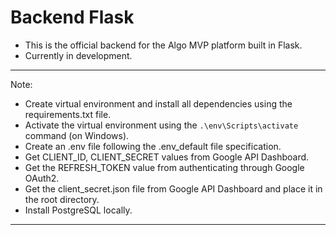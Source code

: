 # Backend Flask

- This is the official backend for the Algo MVP platform built in Flask.
- Currently in development.

---

Note:

- Create virtual environment and install all dependencies using the requirements.txt file.
- Activate the virtual environment using the `.\env\Scripts\activate` command (on Windows).
- Create an .env file following the .env_default file specification.
- Get CLIENT_ID, CLIENT_SECRET values from Google API Dashboard.
- Get the REFRESH_TOKEN value from authenticating through Google OAuth2.
- Get the client_secret.json file from Google API Dashboard and place it in the root directory.
- Install PostgreSQL locally.

---
